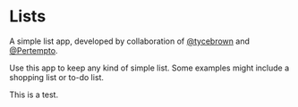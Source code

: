 # Lists
A simple list app, developed by collaboration of [@tycebrown](github.com/tycebrown) and [@Pertempto](github.com/Pertempto).

Use this app to keep any kind of simple list. Some examples might include a shopping list or to-do list.

This is a test.